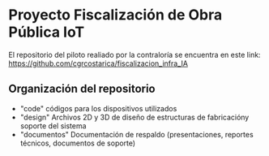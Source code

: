# Proyecto Fiscalización de Obra Pública IoT

El repositorio del piloto realiado por la contraloría se encuentra en este link:
https://github.com/cgrcostarica/fiscalizacion_infra_IA

## Organización del repositorio
- "code" códigos para los dispositivos utilizados
- "design" Archivos 2D y 3D de diseño de estructuras de fabricacióny soporte del sistema
- "documentos" Documentación de respaldo (presentaciones, reportes técnicos, documentos de soporte)
